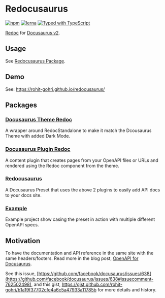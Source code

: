 # Redocusaurus

[![npm](https://img.shields.io/npm/v/redocusaurus?style=flat-square)](https://www.npmjs.com/package/redocusaurus/)
[![lerna](https://img.shields.io/badge/Maintained%20with-lerna-cc00ff.svg?style=flat-square)](https://lerna.js.org/)
[![Typed with TypeScript](https://img.shields.io/badge/Typed-555555.svg?style=flat-square&logo=typescript&labelColor=fff)](https://www.typescriptlang.org/)

[Redoc](https://github.com/redocly/redoc) for [Docusaurus v2](https://v2.docusaurus.io/).

## Usage

See [Redocusaurus Package](./packages/redocusaurus).

## Demo

See: <https://rohit-gohri.github.io/redocusaurus/>

## Packages

### [Docusaurus Theme Redoc](./packages/docusaurus-theme-redoc)

A wrapper around RedocStandalone to make it match the Dcousaurus Theme with added Dark Mode.

### [Docusaurus Plugin Redoc](./packages/docusaurus-plugin-redoc)

A content plugin that creates pages from your OpenAPI files or URLs and rendered using the Redoc component from the theme.

### [Redocusaurus](./packages/redocusaurus)

A Docusaurus Preset that uses the above 2 plugins to easily add API docs to your docs site.

### [Example](./website)

Example project show casing the preset in action with multiple different OpenAPI specs.

## Motivation

To have the documentation and API reference in the same site with the same headers/footers. Read more in the blog post, [OpenAPI for Docusaurus](https://rohit.page/blog/projects/openapi-for-docusaurus/?utm_source=github&utm_medium=repo&utm_campaign=redocusaurus).

See this issue, [https://github.com/facebook/docusaurus/issues/638](https://github.com/facebook/docusaurus/issues/638#issuecomment-762502498), and this gist, <https://gist.github.com/rohit-gohri/b1a19f37702cfe4a6c5a47933a11785b> for more details and history.

